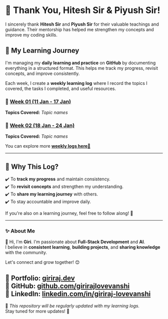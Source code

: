 # 🙏 Thank You, Hitesh Sir & Piyush Sir!  

I sincerely thank **Hitesh Sir** and **Piyush Sir** for their valuable teachings and guidance. Their mentorship has helped me strengthen my concepts and improve my coding skills.  

## 📖 My Learning Journey  

I'm managing my **daily learning and practice** on **GitHub** by documenting everything in a structured format. This helps me track my progress, revisit concepts, and improve consistently.  

Each week, I create a **weekly learning log** where I record the topics I covered, the tasks I completed, and useful resources.  

### 📌 [Week 01 (11 Jan - 17 Jan)](./Cohort-track/week01%2011Jan-17Jan/README.md)  
**Topics Covered:** *Topic names*  

### 📌 [Week 02 (18 Jan - 24 Jan)](./Cohort-track/week02%2018Jan-24Jan/)  
**Topics Covered:** *Topic names*  

You can explore more [**weekly logs here🚀**](./Cohort-track/WeeklyLogs.md)

---

## 🎯 Why This Log?  

✔️ To **track my progress** and maintain consistency.  
✔️ To **revisit concepts** and strengthen my understanding.  
✔️ To **share my learning journey** with others.  
✔️ To stay accountable and improve daily.  

If you're also on a learning journey, feel free to follow along! 🚀  

---

### ✨ About Me  

👋 Hi, I'm **Giri**. I'm passionate about **Full-Stack Development** and **AI**.  
I believe in **consistent learning**, **building projects**, and **sharing knowledge** with the community.  

Let's connect and grow together! 😊  

🔗 **Portfolio:** [giriraj.dev](https://giriraj.dev/)  
🔗 **GitHub:** [github.com/girirajlovevanshi](https://github.com/girirajlovevanshi)  
🔗 **LinkedIn:** [linkedin.com/in/giriraj-lovevanshi](https://www.linkedin.com/in/giriraj-lovevanshi)  
---

📌 *This repository will be regularly updated with my learning logs.*  
Stay tuned for more updates! 🚀  

